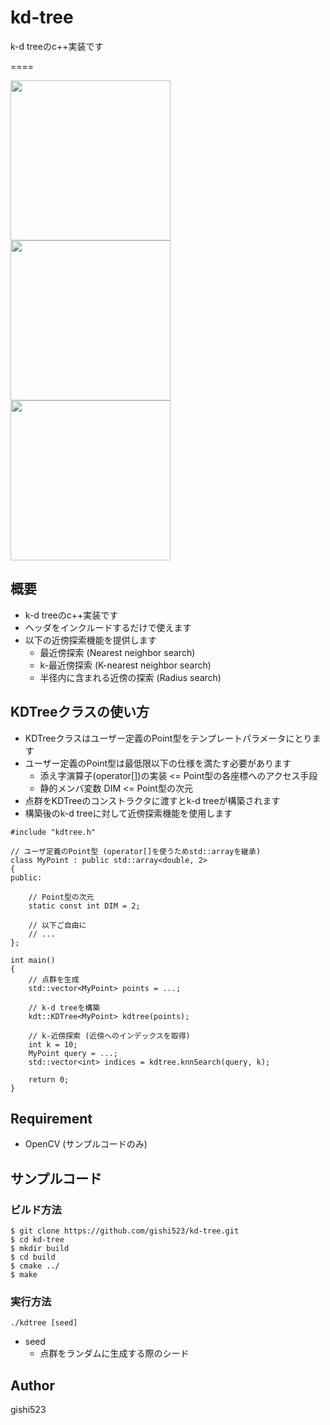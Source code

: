 # kd-tree
k-d treeのc++実装です

====

<img src=https://dl.dropboxusercontent.com/u/36775496/kdtree_I0.png width=256>
<img src=https://dl.dropboxusercontent.com/u/36775496/kdtree_I1.png width=256>
<img src=https://dl.dropboxusercontent.com/u/36775496/kdtree_I2.png width=256>

## 概要
- k-d treeのc++実装です
- ヘッダをインクルードするだけで使えます
- 以下の近傍探索機能を提供します
  - 最近傍探索 (Nearest neighbor search)
  - k-最近傍探索 (K-nearest neighbor search)
  - 半径内に含まれる近傍の探索 (Radius search)

## KDTreeクラスの使い方
- KDTreeクラスはユーザー定義のPoint型をテンプレートパラメータにとります
- ユーザー定義のPoint型は最低限以下の仕様を満たす必要があります
  - 添え字演算子(operator[])の実装 <= Point型の各座標へのアクセス手段
  - 静的メンバ変数 DIM             <= Point型の次元
- 点群をKDTreeのコンストラクタに渡すとk-d treeが構築されます
- 構築後のk-d treeに対して近傍探索機能を使用します

```
#include "kdtree.h"

// ユーザ定義のPoint型 (operator[]を使うためstd::arrayを継承)
class MyPoint : public std::array<double, 2>
{
public:

	// Point型の次元
	static const int DIM = 2;

	// 以下ご自由に
	// ...
};

int main()
{
	// 点群を生成
	std::vector<MyPoint> points = ...;

	// k-d treeを構築
	kdt::KDTree<MyPoint> kdtree(points);

	// k-近傍探索 (近傍へのインデックスを取得)
	int k = 10;
	MyPoint query = ...;
	std::vector<int> indices = kdtree.knnSearch(query, k);

	return 0;
}

```

## Requirement
- OpenCV (サンプルコードのみ)

## サンプルコード
### ビルド方法
```
$ git clone https://github.com/gishi523/kd-tree.git
$ cd kd-tree
$ mkdir build
$ cd build
$ cmake ../
$ make
```

### 実行方法
```
./kdtree [seed]
```
- seed
    - 点群をランダムに生成する際のシード

## Author
gishi523